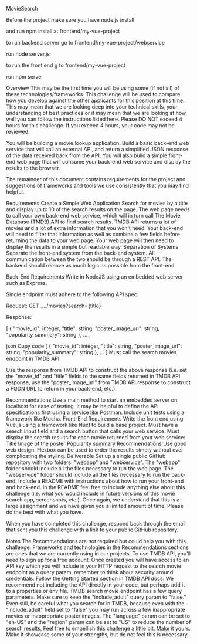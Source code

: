 MovieSearch


Before the project make sure you have node.js install

and run npm install at frontend/my-vue-project


to run backend server go to frontend/my-vue-project/webservice

run node server.js


to run the front end g to frontend/my-vue-project

run npm serve


Overview
This may be the first time you will be using some (if not all) of these technologies/frameworks. This challenge will be used to compare how you develop against the other applicants for this position at this time. This may mean that we are looking deep into your technical skills, your understanding of best practices or it may mean that we are looking at how well you can follow the instructions listed here. Please DO NOT exceed 4 hours for this challenge. If you exceed 4 hours, your code may not be reviewed.

You will be building a movie lookup application. Build a basic back-end web service that will call an external API, and return a simplified JSON response of the data received back from the API. You will also build a simple front-end web page that will consume your back-end web service and display the results to the browser.

The remainder of this document contains requirements for the project and suggestions of frameworks and tools we use consistently that you may find helpful.

Requirements
Create a Simple Web Application
Search for movies by a title and display up to 10 of the search results on the page.
The web page needs to call your own back-end web service, which will in turn call The Movie Database (TMDB) API to find search results.
TMDB API returns a lot of movies and a lot of extra information that you won't need. Your back-end will need to filter that information as well as combine a few fields before returning the data to your web page.
Your web page will then need to display the results in a simple but readable way.
Separation of Systems
Separate the front-end system from the back-end system.
All communication between the two should be through a REST API.
The backend should remove as much logic as possible from the front-end.


Back-End Requirements
Write in NodeJS using an embedded web server such as Express.

Single endpoint must adhere to the following API spec:

Request: GET ..../movies?search={title}

Response:

[
{
"movie_id": integer,
"title": string,
"poster_image_url": string,
"popularity_summary": string
},
...
]


json
Copy code
[
{
"movie_id": integer,
"title": string,
"poster_image_url": string,
"popularity_summary": string
},
...
]
Must call the search movies endpoint in TMDB API.

Use the response from TMDB API to construct the above response (i.e. set the "movie_id" and "title" fields to the same fields returned in TMDB API response, use the "poster_image_url" from TMDB API response to construct a FQDN URL to return in your back-end, etc.).

Recommendations
Use a main method to start an embedded server on localhost for ease of testing.
It may be helpful to define the API specifications first using a service like Postman.
Include unit tests using a framework like Mocha.
Front-End Requirements
Write the front end using Vue.js using a framework like Nuxt to build a base project.
Must have a search input field and a search button that calls your web service.
Must display the search results for each movie returned from your web service:
Title
Image of the poster
Popularity summary
Recommendations
Use good web design.
Flexbox can be used to order the results simply without over complicating the styling.
Deliverable
Set up a single public GitHub repository with two folders: "webapp" and "webservice".
The "webapp" folder should include all the files necessary to run the web page.
The "webservice" folder should include all the files necessary to run the back-end.
Include a README with instructions about how to run your front-end and back-end.
In the README feel free to include anything else about this challenge (i.e. what you would include in future versions of this movie search app, screenshots, etc.).
Once again, we understand that this is a large assignment and we have given you a limited amount of time. Please do the best with what you have.

When you have completed this challenge, respond back through the email that sent you this challenge with a link to your public GitHub repository.

Notes
The Recommendations are not required but could help you with this challenge. Frameworks and technologies in the Recommendations sections are ones that we are currently using in our projects.
To use TMDB API, you'll need to sign up for a free account.
Once created you will have access to an API key which you will include in your HTTP request to the search movie endpoint as a query param, remember to think about security around credentials.
Follow the Getting Started section in TMDB API docs. We recommend not including the API directly in your code, but perhaps add it to a properties or env file.
TMDB search movie endpoint has a few query parameters.
Make sure to keep the "include_adult" query param to "false."
Even still, be careful what you search for in TMDB, because even with the "include_adult" field set to "false" you may run across a few inappropriate movies or inappropriate poster images.
The "language" param can be set to "en-US" and the "region" param can be set to "US" to reduce the number of search results.
Feel free to embellish this challenge a little bit. Make it yours. Make it showcase some of your strengths, but do not feel this is necessary.